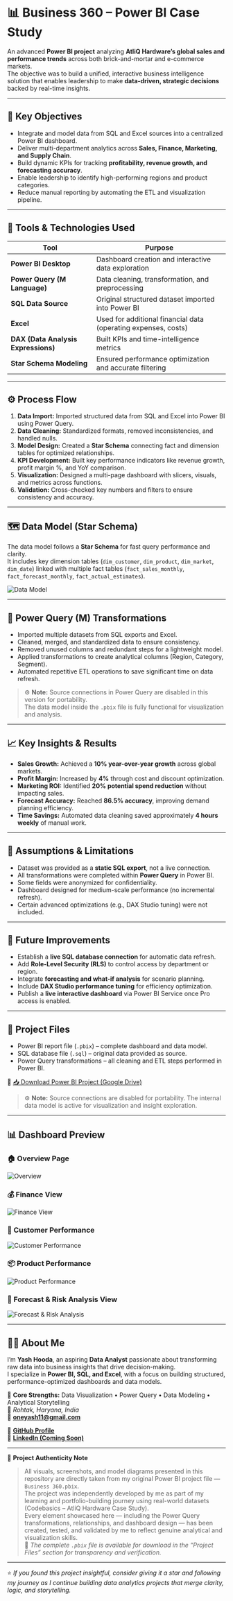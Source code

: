 # 📊 Business 360 – Power BI Case Study  

An advanced **Power BI project** analyzing **AtliQ Hardware’s global sales and performance trends** across both brick-and-mortar and e-commerce markets.  
The objective was to build a unified, interactive business intelligence solution that enables leadership to make **data-driven, strategic decisions** backed by real-time insights.

---

## 🎯 Key Objectives  
- Integrate and model data from SQL and Excel sources into a centralized Power BI dashboard.  
- Deliver multi-department analytics across **Sales, Finance, Marketing, and Supply Chain**.  
- Build dynamic KPIs for tracking **profitability, revenue growth, and forecasting accuracy**.  
- Enable leadership to identify high-performing regions and product categories.  
- Reduce manual reporting by automating the ETL and visualization pipeline.  

---

## 🧩 Tools & Technologies Used  

| Tool | Purpose |
|------|----------|
| **Power BI Desktop** | Dashboard creation and interactive data exploration |
| **Power Query (M Language)** | Data cleaning, transformation, and preprocessing |
| **SQL Data Source** | Original structured dataset imported into Power BI |
| **Excel** | Used for additional financial data (operating expenses, costs) |
| **DAX (Data Analysis Expressions)** | Built KPIs and time-intelligence metrics |
| **Star Schema Modeling** | Ensured performance optimization and accurate filtering |

---

## ⚙️ Process Flow  

1. **Data Import:** Imported structured data from SQL and Excel into Power BI using Power Query.  
2. **Data Cleaning:** Standardized formats, removed inconsistencies, and handled nulls.  
3. **Model Design:** Created a **Star Schema** connecting fact and dimension tables for optimized relationships.  
4. **KPI Development:** Built key performance indicators like revenue growth, profit margin %, and YoY comparison.  
5. **Visualization:** Designed a multi-page dashboard with slicers, visuals, and metrics across functions.  
6. **Validation:** Cross-checked key numbers and filters to ensure consistency and accuracy.

---

## 🗺️ Data Model (Star Schema)  

The data model follows a **Star Schema** for fast query performance and clarity.  
It includes key dimension tables (`dim_customer`, `dim_product`, `dim_market`, `dim_date`) linked with multiple fact tables (`fact_sales_monthly`, `fact_forecast_monthly`, `fact_actual_estimates`).  

![Data Model](DataModel.png)

---

## 🧼 Power Query (M) Transformations  

- Imported multiple datasets from SQL exports and Excel.  
- Cleaned, merged, and standardized data to ensure consistency.  
- Removed unused columns and redundant steps for a lightweight model.  
- Applied transformations to create analytical columns (Region, Category, Segment).  
- Automated repetitive ETL operations to save significant time on data refresh.  

> ⚙️ **Note:** Source connections in Power Query are disabled in this version for portability.  
> The data model inside the `.pbix` file is fully functional for visualization and analysis.

---

## 📈 Key Insights & Results  

- **Sales Growth:** Achieved a **10% year-over-year growth** across global markets.  
- **Profit Margin:** Increased by **4%** through cost and discount optimization.  
- **Marketing ROI:** Identified **20% potential spend reduction** without impacting sales.  
- **Forecast Accuracy:** Reached **86.5% accuracy**, improving demand planning efficiency.  
- **Time Savings:** Automated data cleaning saved approximately **4 hours weekly** of manual work.  

---

## 📌 Assumptions & Limitations  

- Dataset was provided as a **static SQL export**, not a live connection.  
- All transformations were completed within **Power Query** in Power BI.  
- Some fields were anonymized for confidentiality.  
- Dashboard designed for medium-scale performance (no incremental refresh).  
- Certain advanced optimizations (e.g., DAX Studio tuning) were not included.  

---

## 🚀 Future Improvements  

- Establish a **live SQL database connection** for automatic data refresh.  
- Add **Role-Level Security (RLS)** to control access by department or region.  
- Integrate **forecasting and what-if analysis** for scenario planning.  
- Include **DAX Studio performance tuning** for efficiency optimization.  
- Publish a **live interactive dashboard** via Power BI Service once Pro access is enabled.  

---

## 📎 Project Files  

- Power BI report file (`.pbix`) – complete dashboard and data model.  
- SQL database file (`.sql`) – original data provided as source.  
- Power Query transformations – all cleaning and ETL steps performed in Power BI.  

🔗 [📥 Download Power BI Project (Google Drive)](https://drive.google.com/uc?export=download&id=1GYlwJxiEfM2DaFqO9cdjtdxP3EQYYzD4)

> ⚙️ **Note:** Source connections are disabled for portability. The internal data model is active for visualization and insight exploration.

---

## 📊 Dashboard Preview  

### 🏠 Overview Page  
![Overview](Overview.png)  

### 💰 Finance View  
![Finance View](Finance_View.png)  

### 🤝 Customer Performance  
![Customer Performance](Customer_Performance.png)  

### 📦 Product Performance  
![Product Performance](Product_performance.png)  

### 🔮 Forecast & Risk Analysis View  
![Forecast & Risk Analysis](Supply_chain_view.png)

---

## 👨‍💻 About Me  

I’m **Yash Hooda**, an aspiring **Data Analyst** passionate about transforming raw data into business insights that drive decision-making.  
I specialize in **Power BI, SQL, and Excel**, with a focus on building structured, performance-optimized dashboards and data models.  

💼 **Core Strengths:** Data Visualization • Power Query • Data Modeling • Analytical Storytelling  
📍 *Rohtak, Haryana, India*  
📧 **oneyash11@gmail.com**  

🔗 **[GitHub Profile](https://github.com/11Yash1)**  
🔗 **[LinkedIn (Coming Soon)](https://www.linkedin.com/)**  

---

🧾 **Project Authenticity Note**  
> All visuals, screenshots, and model diagrams presented in this repository are directly taken from my original Power BI project file — `Business 360.pbix`.  
> The project was independently developed by me as part of my learning and portfolio-building journey using real-world datasets (Codebasics – AtliQ Hardware Case Study).  
> Every element showcased here — including the Power Query transformations, relationships, and dashboard design — has been created, tested, and validated by me to reflect genuine analytical and visualization skills.  
> 🔗 *The complete `.pbix` file is available for download in the “Project Files” section for transparency and verification.*

---

⭐ *If you found this project insightful, consider giving it a star and following my journey as I continue building data analytics projects that merge clarity, logic, and storytelling.*
